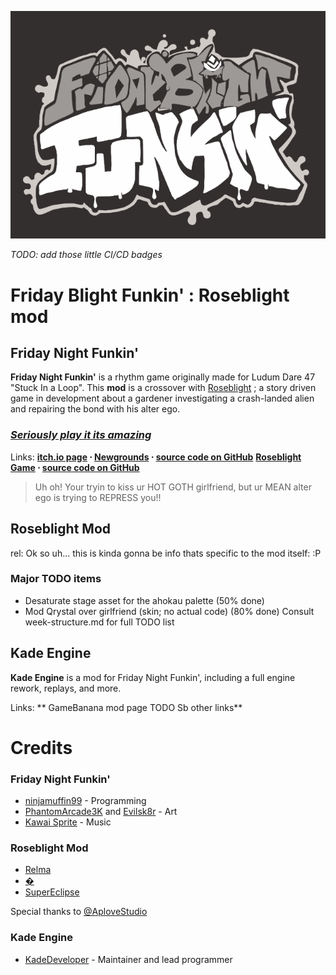 ![FridayBlightFunkinLogo](art/thumbnailNewer.png)

*TODO: add those little CI/CD badges*

# Friday Blight Funkin' : Roseblight mod

## Friday Night Funkin'
**Friday Night Funkin'** is a rhythm game originally made for Ludum Dare 47 "Stuck In a Loop". This **mod** is a crossover with [Roseblight](https://aplovestudio.itch.io/roseblight) ; a story driven game in development about a gardener investigating a crash-landed alien and repairing the bond with his alter ego.

### *[Seriously play it its amazing](https://aplovestudio.itch.io/roseblight)*

Links: **[itch.io page](https://ninja-muffin24.itch.io/funkin) ⋅ [Newgrounds](https://www.newgrounds.com/portal/view/770371) ⋅ [source code on GitHub](https://github.com/ninjamuffin99/Funkin)**
**[Roseblight Game](https://aplovestudio.itch.io/roseblight) ⋅ [source code on GitHub](https://github.com/relma2/roseblight-fnf-mod)**
> Uh oh! Your tryin to kiss ur HOT GOTH girlfriend, but ur MEAN alter ego is trying to REPRESS you!!

## Roseblight Mod
rel: Ok so uh... this is kinda gonna be info thats specific to the mod itself: :P

### Major TODO items
- Desaturate stage asset for the ahokau palette (50% done)
- Mod Qrystal over girlfriend (skin; no actual code) (80% done)
Consult week-structure.md for full TODO list
## Kade Engine
**Kade Engine** is a mod for Friday Night Funkin', including a full engine rework, replays, and more.

Links: ** GameBanana mod page TODO <C-k>Sb other links** 

# Credits
### Friday Night Funkin'
 - [ninjamuffin99](https://twitter.com/ninja_muffin99) - Programming
 - [PhantomArcade3K](https://twitter.com/phantomarcade3k) and [Evilsk8r](https://twitter.com/evilsk8r) - Art
 - [Kawai Sprite](https://twitter.com/kawaisprite) - Music

### Roseblight Mod
 - [Relma](https://github.com/relma2)
 - [�](https://github.com/izzonac)
 - [SuperEclipse](https://github.com/SundayMoonday)

Special thanks to [\@AploveStudio](https://aplovestudio.itch.io/)

### Kade Engine
- [KadeDeveloper](https://twitter.com/KadeDeveloper) - Maintainer and lead programmer
